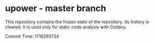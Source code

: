 # upower - master branch

This repository contains the frozen state of the repository.
Its history is cleared. It is used only for static code
analysis with Codacy.

Commit Time: 1716293724